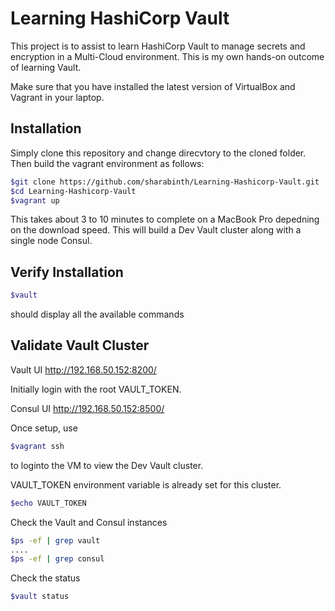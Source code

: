 # Learning HashiCorp Vault
This project is to assist to learn HashiCorp Vault to manage secrets and encryption in a Multi-Cloud environment.  This is my own hands-on outcome of learning Vault.

Make sure that you have installed the latest version of VirtualBox and Vagrant in your laptop.

## Installation
Simply clone this repository and change direcvtory to the cloned folder. Then build the vagrant environment as follows:


``` bash
$git clone https://github.com/sharabinth/Learning-Hashicorp-Vault.git
$cd Learning-Hashicorp-Vault
$vagrant up
```

This takes about 3 to 10 minutes to complete on a MacBook Pro depedning on the download speed. This will build a Dev Vault cluster along with a single node Consul.

## Verify Installation
``` bash
$vault
```
should display all the available commands

## Validate Vault Cluster

Vault UI http://192.168.50.152:8200/

Initially login with the root VAULT_TOKEN.

Consul UI http://192.168.50.152:8500/


Once setup, use 
``` bash
$vagrant ssh
```
to loginto the VM to view the Dev Vault cluster.

VAULT_TOKEN environment variable is already set for this cluster.

``` bash
$echo VAULT_TOKEN
```

Check the Vault and Consul instances

``` bash
$ps -ef | grep vault
....
$ps -ef | grep consul
```

Check the status

``` bash
$vault status
```


